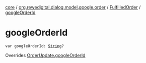 [core](../../index.md) / [org.rewedigital.dialog.model.google.order](../index.md) / [FulfilledOrder](index.md) / [googleOrderId](./google-order-id.md)

# googleOrderId

`var googleOrderId: `[`String`](https://kotlinlang.org/api/latest/jvm/stdlib/kotlin/-string/index.html)`?`

Overrides [OrderUpdate.googleOrderId](../-order-update/google-order-id.md)

